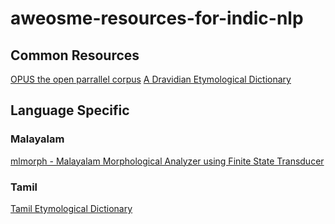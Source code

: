 # aweosme-resources-for-indic-nlp

## Common Resources
[OPUS the open parrallel corpus](http://opus.nlpl.eu/OpenSubtitles-v1.php)
[A Dravidian Etymological Dictionary](https://dsalsrv04.uchicago.edu/cgi-bin/app/burrow_query.py?page=1)


## Language Specific

### Malayalam
[mlmorph - Malayalam Morphological Analyzer using Finite State Transducer](https://gitlab.com/smc/mlmorph)

### Tamil
[Tamil Etymological Dictionary](http://stream1.tamilvu.in/etytamildict/TamilDemo.aspx)
